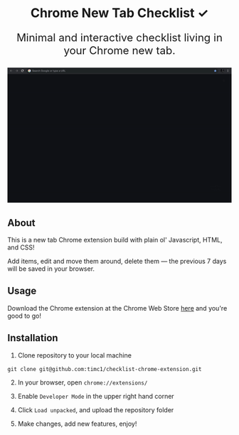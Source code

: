 <h1 align="center">
  Chrome New Tab Checklist ✓
</h1>
<p align="center" style="font-size: 1.5rem;">
  Minimal and interactive checklist living in your Chrome new tab.
</p>

<p align="center">
  <img src="https://github.com/timc1/checklist-chrome-extension/blob/master/assets/images/demo.gif?raw=true" alt="checklist chrome extension gif"/>
</p>

## About
This is a new tab Chrome extension build with plain ol' Javascript, HTML, and CSS!

Add items, edit and move them around, delete them — the previous 7 days will be saved in your browser.

## Usage
Download the Chrome extension at the Chrome Web Store [here](https://chrome.google.com/webstore/detail/get-h%25t-done-new-tab-exte/bogjahkkonemlclmhgebmdjlljiiknej?hl=en&authuser=0) and you're good to go!

## Installation
1. Clone repository to your local machine
```
git clone git@github.com:timc1/checklist-chrome-extension.git
```

2. In your browser, open `chrome://extensions/`

3. Enable `Developer Mode` in the upper right hand corner

4. Click `Load unpacked`, and upload the repository folder

5. Make changes, add new features, enjoy!
